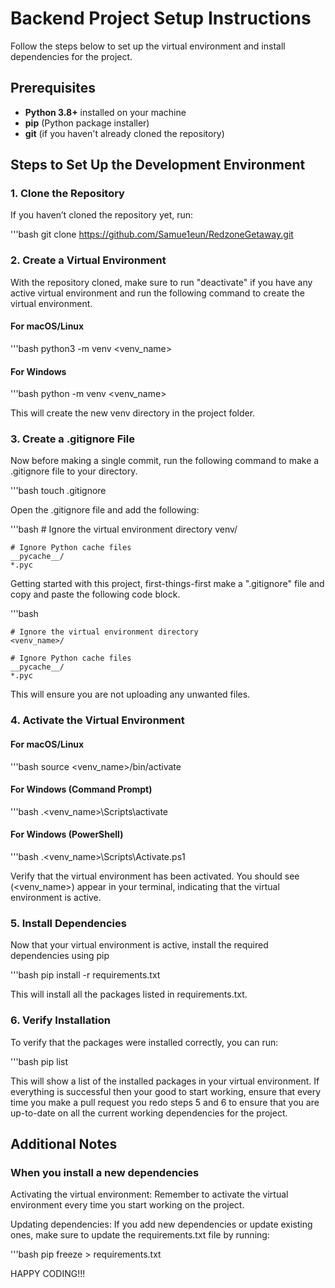 # Backend Project Setup Instructions

Follow the steps below to set up the virtual environment and install dependencies for the project.

## Prerequisites

- **Python 3.8+** installed on your machine
- **pip** (Python package installer)
- **git** (if you haven't already cloned the repository)

## Steps to Set Up the Development Environment

### 1. Clone the Repository

If you haven’t cloned the repository yet, run:

'''bash
    git clone https://github.com/Samue1eun/RedzoneGetaway.git


### 2. Create a Virtual Environment

With the repository cloned, make sure to run "deactivate" if you have any active virtual environment and run the following command to create the virtual environment.

#### For macOS/Linux
'''bash
    python3 -m venv <venv_name>


#### For Windows
'''bash
    python -m venv <venv_name>


This will create the new venv directory in the project folder. 

### 3. Create a .gitignore File

Now before making a single commit, run the following command to make a .gitignore file to your directory.

'''bash
    touch .gitignore


Open the .gitignore file and add the following:

'''bash
    # Ignore the virtual environment directory
    venv/

    # Ignore Python cache files
    __pycache__/
    *.pyc




Getting started with this project, first-things-first make a ".gitignore" file and copy and paste the following code block.

'''bash

    # Ignore the virtual environment directory
    <venv_name>/

    # Ignore Python cache files
    __pycache__/
    *.pyc



This will ensure you are not uploading any unwanted files. 

### 4. Activate the Virtual Environment

#### For macOS/Linux

'''bash
    source <venv_name>/bin/activate


#### For Windows (Command Prompt)
'''bash
    .\<venv_name>\Scripts\activate

#### For Windows (PowerShell)
'''bash
    .\<venv_name>\Scripts\Activate.ps1


Verify that the virtual environment has been activated. You should see (<venv_name>) appear in your terminal, indicating that the virtual environment is active. 

### 5. Install Dependencies

Now that your virtual environment is active, install the required dependencies using pip

'''bash
    pip install -r requirements.txt


This will install all the packages listed in requirements.txt.

### 6. Verify Installation 

To verify that the packages were installed correctly, you can run:

'''bash
    pip list


This will show a list of the installed packages in your virtual environment. If everything is successful then your good to start working, ensure that every time you make a pull request you redo steps 5 and 6 to ensure that you are up-to-date on all the current working dependencies for the project.

## Additional Notes

### When you install a new dependencies

Activating the virtual environment: Remember to activate the virtual environment every time you start working on the project.

Updating dependencies: If you add new dependencies or update existing ones, make sure to update the requirements.txt file by running:

'''bash
    pip freeze > requirements.txt


HAPPY CODING!!!